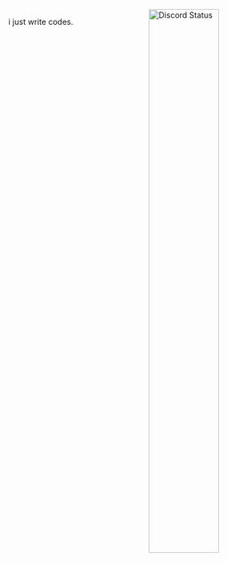 <a href="https://discord.com/users/1407105521512878202" target="_blank">
	<img width="50%" align="right" alt="Discord Status" src="https://lanyard.cnrad.dev/api/14071055215128782022?bg=1f1f1f&borderRadius=5px">
</a>

i just write codes.
